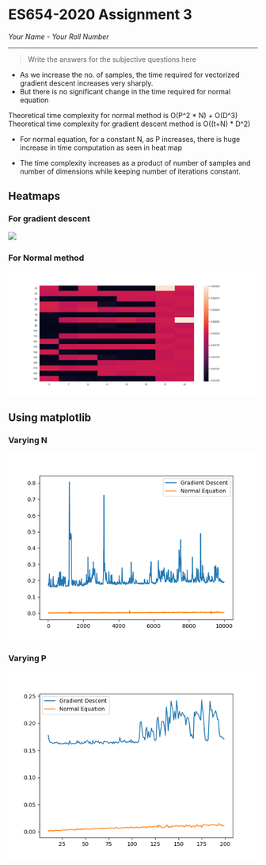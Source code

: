 # ES654-2020 Assignment 3

*Your Name* - *Your Roll Number*

------

> Write the answers for the subjective questions here

- As we increase the no. of samples, the time required for vectorized gradient descent increases very sharply.
 - But there is no significant change in the time required for normal equation

Theoretical time complexity for normal method is O(P^2 * N) + O(D^3)
Theoretical time complexity for gradient descent method is O((t+N) * D^2)

- For normal equation, for a constant N, as P increases, there is huge increase in time computation as seen in heat map

- The time complexity increases as a product of number of samples and number of dimensions while keeping number of iterations constant.

## Heatmaps

### For gradient descent 
![](./figures/fresh_grad.png)

### For Normal method
![](./figures/norm_hm.png)

## Using matplotlib

### Varying N
![](./figures/q8_n_plt.png)

### Varying P
![](./figures/q8_p_plt.png)